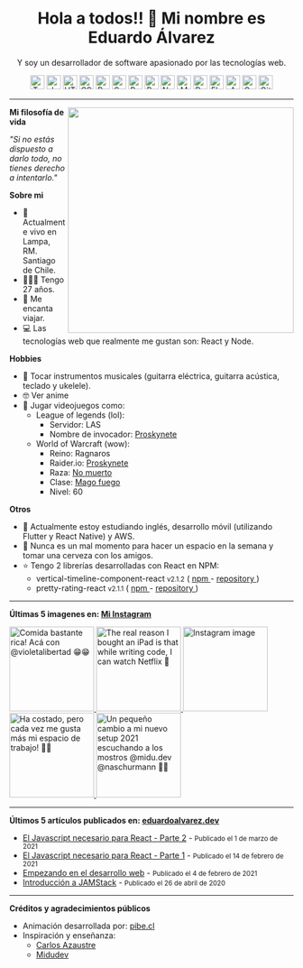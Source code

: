 <h1 align="center">Hola a todos!! 👋 Mi nombre es Eduardo Álvarez</h1>
<p align="center">
  Y soy un desarrollador de software apasionado por las tecnologías web.
</p>

<p align="center">
  <img
    src="https://github.com/Proskynete/Proskynete/blob/master/images/icons/ts.png?raw=true"
    width="25"
    height="25"
    title="Typescript"
  />
  <img
    src="https://github.com/Proskynete/Proskynete/blob/master/images/icons/js.png?raw=true"
    width="25"
    height="25"
    title="Javascript"
  />
  <img
    src="https://github.com/Proskynete/Proskynete/blob/master/images/icons/html5.png?raw=true"
    width="25"
    height="25"
    title="HTML5"
  />
  <img
    src="https://github.com/Proskynete/Proskynete/blob/master/images/icons/css3.png?raw=true"
    width="25"
    height="25"
    title="CSS3"
  />
  <img
    src="https://github.com/Proskynete/Proskynete/blob/master/images/icons/bootstrap.png?raw=true"
    width="25"
    height="25"
    title="Bootstrap"
  />
  <img
    src="https://github.com/Proskynete/Proskynete/blob/master/images/icons/sass.png?raw=true"
    width="25"
    height="25"
    title="Sass"
  />
  <img
    src="https://github.com/Proskynete/Proskynete/blob/master/images/icons/react.png?raw=true"
    width="25"
    height="25"
    title="React"
  />
  <img
    src="https://github.com/Proskynete/Proskynete/blob/master/images/icons/redux.png?raw=true"
    width="25"
    height="25"
    title="Redux"
  />
  <img
    src="https://github.com/Proskynete/Proskynete/blob/master/images/icons/node.png?raw=true"
    width="25"
    height="25"
    title="Nodejs"
  />
  <img
    src="https://github.com/Proskynete/Proskynete/blob/master/images/icons/mongodb.png?raw=true"
    width="25"
    height="25"
    title="MongoDB"
  />
  <img
    src="https://github.com/Proskynete/Proskynete/blob/master/images/icons/dart.png?raw=true"
    width="25"
    height="25"
    title="Dart"
  />
  <img
    src="https://github.com/Proskynete/Proskynete/blob/master/images/icons/flutter.png?raw=true"
    width="25"
    height="25"
    title="Flutter"
  />
  <img
    src="https://github.com/Proskynete/Proskynete/blob/master/images/icons/aws.png?raw=true"
    width="25"
    height="25"
    title="Amazon Web Services"
  />
  <img
    src="https://github.com/Proskynete/Proskynete/blob/master/images/icons/gcp.png?raw=true"
    width="25"
    height="25"
    title="Google Cloud Platform"
  />
  <img
    src="https://github.com/Proskynete/Proskynete/blob/master/images/icons/git.png?raw=true"
    width="25"
    height="25"
    title="Git"
  />
</p>

---

<img
  width="400"
  align="right"
  src="https://github.com/Proskynete/Proskynete/blob/master/images/proskynete.gif?raw=true"
/>

<p align="left">
  <strong>Mi filosofía de vida</strong>
</p>
<p>
  <i>"Si no estás dispuesto a darlo todo, no tienes derecho a intentarlo."</i>
</p>

<p align="left">
  <strong>Sobre mi</strong>
</p>
<ul>
  <li>📍 Actualmente vivo en Lampa, RM. Santiago de Chile.</li>
  <li>👨🏼‍💻 Tengo 27 años.</li>
  <li>🛫 Me encanta viajar.</li>
  <li>💻 Las tecnologías web que realmente me gustan son: React y Node.</li>
</ul>

<p align="left">
  <strong>Hobbies</strong>
</p>
<ul>
  <li>
    🎼 Tocar instrumentos musicales (guitarra eléctrica, guitarra acústica,
    teclado y ukelele).
  </li>
  <li>🤓 Ver anime</li>
  <li>
    👾 Jugar videojuegos como:
    <ul>
      <li>
        League of legends (lol):
        <ul>
          <li>Servidor: LAS</li>
          <li>
            Nombre de invocador:
            <a
              href="https://www.leagueofgraphs.com/es/summoner/las/proskynete"
              target="_blank"
            >
              Proskynete
            </a>
          </li>
        </ul>
      </li>
      <li>
        World of Warcraft (wow):
        <ul>
          <li>Reino: Ragnaros</li>
          <li>
            Raider.io:
            <a
              href="https://raider.io/characters/us/ragnaros/Proskynete"
              target="_blank"
            >
              Proskynete
            </a>
          </li>
          <li>
            Raza:
            <a
              href="https://worldofwarcraft.com/en-us/game/races/undead"
              target="_blank"
            >
              No muerto
            </a>
          </li>
          <li>
            Clase:
            <a
              href="https://worldofwarcraft.com/en-us/game/talent-calculator#mage/fire"
              target="_blank"
            >
              Mago fuego
            </a>
          </li>
          <li>Nivel: 60</li>
        </ul>
      </li>
    </ul>
  </li>
</ul>

<p align="left">
  <strong>Otros</strong>
</p>
<ul>
  <li>
    📖 Actualmente estoy estudiando inglés, desarrollo móvil (utilizando Flutter
    y React Native) y AWS.
  </li>
  <li>
    🍺 Nunca es un mal momento para hacer un espacio en la semana y tomar una
    cerveza con los amigos.
  </li>
  <li>
    ⭐ Tengo 2 librerías desarrolladas con React en NPM:
    <ul>
      <li>
        vertical-timeline-component-react <small>v2.1.2</small> (
        <a
          href="https://www.npmjs.com/package/vertical-timeline-component-react"
          target="_blank"
        >
          npm
        </a>
        -
        <a
          href="https://github.com/Proskynete/vertical-timeline-component-react"
          target="_blank"
        >
          repository
        </a>
        )
      </li>
      <li>
        pretty-rating-react <small>v2.1.1</small> (
        <a
          href="https://www.npmjs.com/package/pretty-rating-react"
          target="_blank"
        >
          npm
        </a>
        -
        <a
          href="https://github.com/Proskynete/pretty-rating-react"
          target="_blank"
        >
          repository
        </a>
        )
      </li>
    </ul>
  </li>
</ul>

---

<p align="left">
  <strong>
    Últimas 5 imagenes en:
    <a href="https://instagram.com/proskynete" target="_blank">
      Mi Instagram
    </a>
  </strong>
</p>

<a href="https://www.instagram.com/p/CVYaKmUlAud/" target="_blank">
  <img
    src="https://scontent-scl2-1.cdninstagram.com/v/t51.2885-15/sh0.08/e35/c180.0.1080.1080a/s640x640/247426394_552635039163688_5284049663495821167_n.jpg?_nc_ht=scontent-scl2-1.cdninstagram.com&_nc_cat=104&_nc_ohc=alBOBPxCGHsAX-Ye2Li&edm=APU89FABAAAA&ccb=7-4&oh=f1d50e376a099228986e7d349b4ee2c8&oe=61AB2A48&_nc_sid=86f79a"
    alt="Comida bastante rica! 
Acá con @violetalibertad 😁😁"
    width="150"
    height="150"
  />
</a>
<a href="https://www.instagram.com/p/CT0zvVAAHW3/" target="_blank">
  <img
    src="https://scontent-scl2-1.cdninstagram.com/v/t51.2885-15/sh0.08/e35/c180.0.1080.1080a/s640x640/242050871_243023651082985_1418961891220065825_n.jpg?_nc_ht=scontent-scl2-1.cdninstagram.com&_nc_cat=101&_nc_ohc=CbayOJ-bNQEAX9ObAe6&edm=APU89FABAAAA&ccb=7-4&oh=39efabd4d3c027cd6829fed3c95f00ab&oe=61ABB863&_nc_sid=86f79a"
    alt="The real reason I bought an iPad is that while writing code, I can watch Netflix 🤭"
    width="150"
    height="150"
  />
</a>
<a href="https://www.instagram.com/p/CR2u5VMDP1R/" target="_blank">
  <img
    src="https://scontent-scl2-1.cdninstagram.com/v/t51.2885-15/sh0.08/e35/c0.133.1066.1066a/s640x640/223421266_219015820001961_8188634106651211309_n.jpg?_nc_ht=scontent-scl2-1.cdninstagram.com&_nc_cat=109&_nc_ohc=n1puWAJIIv8AX8vH2Ww&edm=APU89FABAAAA&ccb=7-4&oh=1f11dd10bb0d47dd6146807ed9f97113&oe=61ACBEA7&_nc_sid=86f79a"
    alt="Instagram image"
    width="150"
    height="150"
  />
</a>
<a href="https://www.instagram.com/p/CREYnNfjbHy/" target="_blank">
  <img
    src="https://scontent-scl2-1.cdninstagram.com/v/t51.2885-15/sh0.08/e35/c180.0.1080.1080a/s640x640/211498447_2934152030203278_3705938491042166157_n.jpg?_nc_ht=scontent-scl2-1.cdninstagram.com&_nc_cat=106&_nc_ohc=bNq-BYV1ORsAX8B28BX&edm=APU89FABAAAA&ccb=7-4&oh=79e9f35c251ee5dbd2c2c667abe0f7a2&oe=61ACA0EF&_nc_sid=86f79a"
    alt="Ha costado, pero cada vez me gusta más mi espacio de trabajo! 💪🏻"
    width="150"
    height="150"
  />
</a>
<a href="https://www.instagram.com/p/CQPx9EXjVwQ/" target="_blank">
  <img
    src="https://scontent-scl2-1.cdninstagram.com/v/t51.2885-15/sh0.08/e35/c180.0.1080.1080a/s640x640/201651442_1019363352140818_2071394958195459903_n.jpg?_nc_ht=scontent-scl2-1.cdninstagram.com&_nc_cat=110&_nc_ohc=gFGIcKqA3koAX99_ZzC&edm=APU89FABAAAA&ccb=7-4&oh=d88bd62c941d3a2f3a7f2cf10453d876&oe=61AC533E&_nc_sid=86f79a"
    alt="Un pequeño cambio a mi nuevo setup 2021 escuchando a los mostros @midu.dev @naschurmann 💪🏻"
    width="150"
    height="150"
  />
</a>

---

<p align="left">
  <strong>
    Últimos 5 artículos publicados en:
    <a href="https://eduardoalvarez.dev" target="_blank">
      eduardoalvarez.dev
    </a>
  </strong>
</p>

- [El Javascript necesario para React - Parte 2](https://eduardoalvarez.dev/articulos/el-javascript-necesario-para-react-parte-2) - <small>Publicado el 1 de marzo de 2021</small>
- [El Javascript necesario para React - Parte 1](https://eduardoalvarez.dev/articulos/el-javascript-necesario-para-react-parte-1) - <small>Publicado el 14 de febrero de 2021</small>
- [Empezando en el desarrollo web](https://eduardoalvarez.dev/articulos/empezando-en-el-desarrollo-web) - <small>Publicado el 4 de febrero de 2021</small>
- [Introducción a JAMStack](https://eduardoalvarez.dev/articulos/introduccion-a-jamstack) - <small>Publicado el 26 de abril de 2020</small>

---

<p align="left">
  <strong>Créditos y agradecimientos públicos</strong>
</p>
<ul>
  <li>
    Animación desarrollada por:
    <a href="https://pibe.cl/" target="_blank">
      pibe.cl
    </a>
  </li>
  <li>
    Inspiración y enseñanza:
    <ul>
      <li>
        <a href="https://carlosazaustre.es/" target="_blank">
          Carlos Azaustre
        </a>
      </li>
      <li>
        <a href="https://midu.dev/" target="_blank">
          Midudev
        </a>
      </li>
    </ul>
  </li>
</ul>
